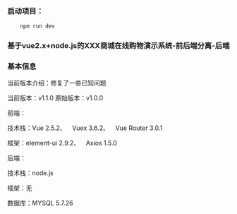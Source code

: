 ### 启动项目：
```javascript
	npm run dev
```
### 基于vue2.x+node.js的XXX商城在线购物演示系统-前后端分离-后端
### 基本信息
当前版本介绍：修复了一些已知问题

当前版本：v1.1.0
原始版本：v1.0.0

前端：

技术栈：Vue 2.5.2、 Vuex 3.6.2、 Vue Router 3.0.1

框架：element-ui 2.9.2、 Axios 1.5.0

后端：

技术栈：node.js

框架：无

数据库：MYSQL 5.7.26
